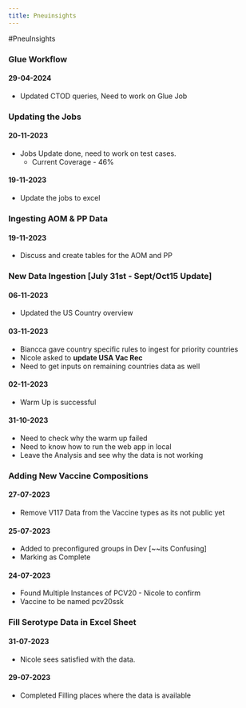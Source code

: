 ```yaml
---
title: Pneuinsights
---
```


#PneuInsights 

### Glue Workflow
#### 29-04-2024
- Updated CTOD queries, Need to work on Glue Job
### Updating the Jobs
#### 20-11-2023
- Jobs Update done, need to work on test cases. 
	- Current Coverage - 46%
#### 19-11-2023
- Update the jobs to excel

### Ingesting AOM & PP Data
#### 19-11-2023
- Discuss and create tables for the AOM and PP 

### New Data Ingestion \[July 31st - Sept/Oct15 Update]

#### 06-11-2023
- Updated the US Country overview
#### 03-11-2023
- Biancca gave country specific rules to ingest for priority countries 
- Nicole asked to **update USA Vac Rec**
- Need to get inputs on remaining countries data as well
#### 02-11-2023
- Warm Up is successful

#### 31-10-2023
- Need to check why the warm up failed
- Need to know how to run the web app in local
- Leave the Analysis and see why the data is not working


### Adding New Vaccine Compositions 

#### 27-07-2023
- Remove V117 Data from the Vaccine types as its not public yet

#### 25-07-2023
- Added to preconfigured groups in Dev  \[~~its Confusing\]
- Marking as Complete

#### 24-07-2023
- Found Multiple Instances of PCV20 - Nicole to confirm
- Vaccine to be named pcv20ssk



### Fill Serotype Data in Excel Sheet

#### 31-07-2023
- Nicole sees satisfied with the data.

#### 29-07-2023
- Completed Filling places where the data is available 

